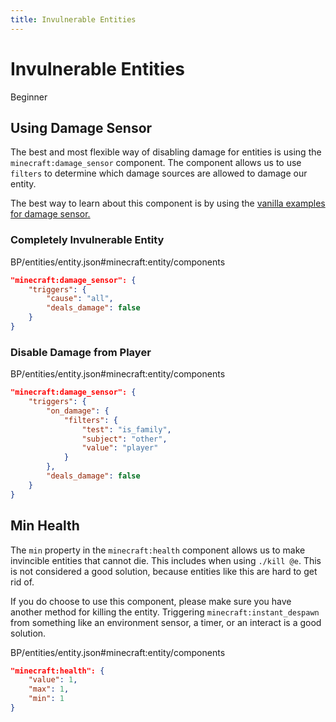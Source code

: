 ```yaml
---
title: Invulnerable Entities
---
```


# Invulnerable Entities

<Label color="green">Beginner</Label>

## Using Damage Sensor

The best and most flexible way of disabling damage for entities is using the `minecraft:damage_sensor` component. The component allows us to use `filters` to determine which damage sources are allowed to damage our entity.

The best way to learn about this component is by using the [vanilla examples for damage sensor.](https://sirlich.github.io/technical-bedrock/vanilla-usage/components-1.14#minecraftdamage_sensor)

### Completely Invulnerable Entity

<CodeHeader>BP/entities/entity.json#minecraft:entity/components</CodeHeader>

```json
"minecraft:damage_sensor": {
    "triggers": {
        "cause": "all",
        "deals_damage": false
    }
}
```

### Disable Damage from Player

<CodeHeader>BP/entities/entity.json#minecraft:entity/components</CodeHeader>

```json
"minecraft:damage_sensor": {
    "triggers": {
        "on_damage": {
            "filters": {
                "test": "is_family",
                "subject": "other",
                "value": "player"
            }
        },
        "deals_damage": false
    }
}
```

## Min Health

The `min` property in the `minecraft:health` component allows us to make invincible entities that cannot die. This includes when using `./kill @e`. This is not considered a good solution, because entities like this are hard to get rid of.

If you do choose to use this component, please make sure you have another method for killing the entity. Triggering `minecraft:instant_despawn` from something like an environment sensor, a timer, or an interact is a good solution.

<CodeHeader>BP/entities/entity.json#minecraft:entity/components</CodeHeader>

```json
"minecraft:health": {
    "value": 1,
    "max": 1,
    "min": 1
}
```
